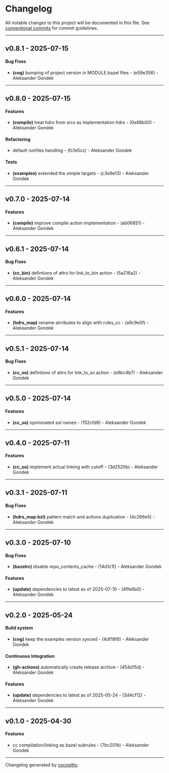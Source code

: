 # Changelog
All notable changes to this project will be documented in this file. See [conventional commits](https://www.conventionalcommits.org/) for commit guidelines.

- - -
## v0.8.1 - 2025-07-15
#### Bug Fixes
- **(cog)** bumping of project version in MODULE.bazel files - (e59e356) - Aleksander Gondek

- - -

## v0.8.0 - 2025-07-15
#### Features
- **(compile)** treat hdrs from srcs as implementation hdrs - (0e68b00) - Aleksander Gondek
#### Refactoring
- default runfiles handling - (fc1e5cc) - Aleksander Gondek
#### Tests
- **(examples)** extended the simple targets - (c3e9e13) - Aleksander Gondek

- - -

## v0.7.0 - 2025-07-14
#### Features
- **(compile)** improve compile action implementation - (ab06851) - Aleksander Gondek

- - -

## v0.6.1 - 2025-07-14
#### Bug Fixes
- **(cc_bin)** defintions of attrs for link_to_bin action - (5a216a2) - Aleksander Gondek

- - -

## v0.6.0 - 2025-07-14
#### Features
- **(hdrs_map)** rename atrributes to align with rules_cc - (a9c9e0f) - Aleksander Gondek

- - -

## v0.5.1 - 2025-07-14
#### Bug Fixes
- **(cc_so)** defintions of attrs for link_to_so action - (e8bc4b7) - Aleksander Gondek

- - -

## v0.5.0 - 2025-07-14
#### Features
- **(cc_so)** opinionated sol names - (152cfd6) - Aleksander Gondek

- - -

## v0.4.0 - 2025-07-11
#### Features
- **(cc_so)** implement actual linking with cutoff - (3d2520b) - Aleksander Gondek

- - -

## v0.3.1 - 2025-07-11
#### Bug Fixes
- **(hdrs_map.bzl)** pattern match and actions duplication - (4c266e5) - Aleksander Gondek

- - -

## v0.3.0 - 2025-07-10
#### Bug Fixes
- **(bazelrc)** disable repo_contents_cache - (14d1c1f) - Aleksander Gondek
#### Features
- **(update)** dependencies to latest as of 2025-07-10 - (4ffe6b0) - Aleksander Gondek

- - -

## v0.2.0 - 2025-05-24
#### Build system
- **(cog)** keep the examples version synced - (4df18f8) - Aleksander Gondek
#### Continuous Integration
- **(gh-actions)** automatically create release archive - (454d15d) - Aleksander Gondek
#### Features
- **(update)** dependencies to latest as of 2025-05-24 - (3d4cf12) - Aleksander Gondek

- - -

## v0.1.0 - 2025-04-30
#### Features
- cc compilation/linking as bazel subrules - (7bc201b) - Aleksander Gondek

- - -

Changelog generated by [cocogitto](https://github.com/cocogitto/cocogitto).